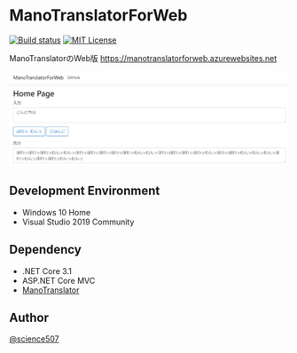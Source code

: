 # ManoTranslatorForWeb

[![Build status](https://ci.appveyor.com/api/projects/status/fgioqs3f9c122ury/branch/master?svg=true)](https://ci.appveyor.com/project/poketorena/manotranslatorforweb/branch/master)
[![MIT License](http://img.shields.io/badge/license-MIT-blue.svg?style=flat)](LICENSE)

ManoTranslatorのWeb版 https://manotranslatorforweb.azurewebsites.net

![](./Screenshot/ManoTranslatorForWeb.png)


## Development Environment
* Windows 10 Home
* Visual Studio 2019 Community

## Dependency
* .NET Core 3.1
* ASP.NET Core MVC
* [ManoTranslator](https://github.com/para7/ManoTranslator)

## Author

[@science507](https://twitter.com/science507)
